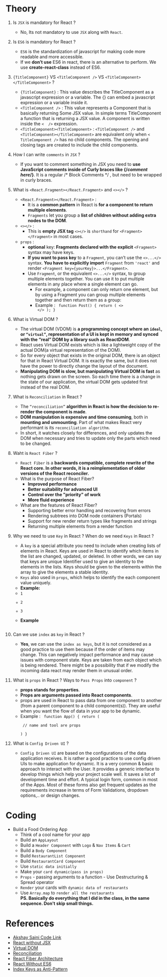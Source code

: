 # Theory

1. Is `JSX` is mandatory for React ?
    * No, Its not mandatory to use `JSX` along with `React`.

2. Is `ES6` is mandatory for React ?
   * `ES6` is the standardization of javascript for making code more readable and more accessible.
   * If we **don’t use** ES6 in react, there is an alternative to perform. We use **create-react-class** instead of ES6. 

3. `{TitleComponent}` VS `<TitleComponent />` VS `<TitleComponent></TitleComponent>` ?
    - `{TitleComponent}` : This value describes the TitleComponent as a javascript expression or a variable. The {} can embed a javascript expression or a variable inside it.
    - `<TitleComponent />` : This value represents a Component that is basically returning Some JSX value. In simple terms TitleComponent a function that is returning a JSX value. A component is written inside the `<  />` expression.
    - `<TitleComponent><TitleComponent>` : `<TitleComponent />` and `<TitleComponent></TitleComponent>` are equivalent only when `< TitleComponent />` has no child components. The opening and closing tags are created to include the child components.

4. How I can write `comments` in `JSX` ?
    - If you want to comment something in JSX you need to **use JavaScript comments inside of Curly braces like {/*comment here*/}**. It is a regular /* Block Comments */ , but need to be wrapped in curly braces. 

5. What is `<React.Fragment></React.Fragment>` and `<></>` ?
    - `<React.Fragment></React.Fragment>` : 
        * It is a **common pattern** in React is **for a component to return multiple elements**. 
        * `Fragments` let you group a **list of children without adding extra nodes to the DOM**.
    - `<></>` : 
        * This is **empty JSX tag** `<></>` is `shorthand` for `<Fragment></Fragment>` in most cases.
    - `props` :
        * **optional** key: **Fragments declared with the explicit** `<Fragment>` syntax may have keys.
        * **If you want to pass key** to a `Fragment`, you can’t use the `<>...</>` syntax. **You have to explicitly import** `Fragment` from `'react'` and render `<Fragment key={yourKey}>...</Fragment>`.
        * Use `Fragment`, or the equivalent `<>...</>` syntax, to group multiple elements together. You can use it to put multiple elements in any place where a single element can go.
            - For example, a component can only return one element, but by using a Fragment you can group multiple elements together and then return them as a group:
            - Example : 
                <code>
                    function Post() {
                        return (
                             <>
                               <PostTitle />
                               <PostBody />
                             </>
                         );
                    }
                </code>

6. What is Virtual DOM ?
    - The virtual DOM (VDOM) is **a programming concept where an `ideal`, or `“virtual”`, representation of a UI is kept in memory and synced with the “real” DOM by a library such as ReactDOM**.
    - React uses Virtual DOM exists which is like a lightweight copy of the actual DOM(a virtual representation of the DOM).
    - So for every object that exists in the original DOM, there is an object for that in React Virtual DOM. It is exactly the same, but it does not have the power to directly change the layout of the document. 
    - **Manipulating DOM is slow, but manipulating Virtual DOM is fast** as nothing gets drawn on the screen. So each time there is a change in the state of our application, the virtual DOM gets updated first instead of the real DOM. 

7. What is `Reconciliation` in React ?
    - The `“reconciliation”` **algorithm in React is how the decision to re-render the component is made**.
    - **DOM manipulation is expensive and time consuming**, both in **mounting and unmounting**. Part of what makes React very performant is its `reconciliation algorithm`.
    - In short, it watches closely for differences, and only updates the DOM when necessary and tries to update only the parts which need to be changed.

8. Waht is `React Fiber` ?
    - `React Fiber` is a **backwards compatible, complete rewrite of the React core. In other words, it is a reimplementation of older versions of the React reconciler.**
    - What is the purpose of React Fiber?
        * **Improved performance**
        * **Better suitability for advanced UI**
        * **Control over the "priority" of work**
        * **More fluid experience**
    - What are the features of React Fiber?
        * Supporting better error handling and recovering from errors
        * Rendering subtrees into DOM node containers (Portals)
        * Support for new render return types like fragments and strings
        * Returning multiple elements from a render function

9. Why we need to use `Key` in React ? When do we need `Keys` in React ?
    - A `key` is a special attribute you need to include when creating lists of elements in React. Keys are used in React to identify which items in the list are changed, updated, or deleted. In other words, we can say that keys are unique Identifier used to give an identity to the elements in the lists. Keys should be given to the elements within the array to give the elements a stable identity.
    - `Keys` also used in `props`, which helps to identify the each component value uniquely.
    - **Example:**
        <code>
            <li key={0}>1</li>
            <li key={1}>2</li>
            <li key={2}>3</li>
        </code>
    - **Example**
        <code>
            <Component key="unique_value" data={object} />
        </code>

10. Can we use `index` as `key` in React ?
    - **Yes**, we can use the `index as keys`, but it is not considered as a good practice to use them because if the order of items may change. This can negatively impact performance and may cause issues with component state. Keys are taken from each object which is being rendered. There might be a possibility that if we modify the incoming data react may render them in unusual order.


11. What is `props` in React ? Ways to `Pass Props` into `component` ?
    - **props stands for properties**.
    - **Props are arguments passed into React components**.
    - props are used in React to pass data from one component to another (from a parent component to a child component(s)). They are useful when you want the flow of data in your app to be dynamic.
    - Example :
        <code>
            function App() {
                return (
                     <div className="App">
                       <Tool name="test user" tool="Figma"/> // name and tool are props
                     </div>
                 )
            }
        </code>

12. What is `Config Driven UI` ?
    - `Config Driven UI` are based on the configurations of the data application receives. It is rather a good practice to use config driven UIs to make application for dynamic. It is a very common & basic approach to interact with the User. It provides a generic interface to develop things which help your project scale well. It saves a lot of development time and effort. A typical login form, common in most of the Apps. Most of these forms also get frequent updates as the requirements increase in terms of Form Validations, dropdown options,.. or design changes.
# Coding

* Build a Food Ordering App
    - Think of a cool name for your app
    - Build an `AppLayout`
    - Build a `Header Component` with `Logo` & `Nav Items` & `Cart`
    - Build a `Body Component`
    - Build `RestaurantList Component`
    - Build `RestaurantCard Component`
    - Use `static data initially`
    - Make your `card dynamic(pass in props)`
    - `Props` - passing arguments to a function - Use Destructuring & Spread operator
    - `Render` your cards with `dynamic data of restaurants`
    - Use `Array.map` to `render all the restaurants`    
**PS. Basically do everything that I did in the class, in the same sequence. Don't skip small things.**

# References 
* [Akshay Saini Code Link](https://bitbucket.org/namastedev/namaste-react-live/src/master/)
* [React without JSX](https://legacy.reactjs.org/docs/react-without-jsx.html)
* [Virtual DOM](https://legacy.reactjs.org/docs/faq-internals.html)
* [Reconciliation](https://legacy.reactjs.org/docs/reconciliation.html)
* [React Fiber Architecture](https://github.com/acdlite/react-fiber-architecture/)
* [React Without ES6](https://legacy.reactjs.org/docs/react-without-es6.html)
* [Index Keys as Anti-Pattern](https://robinpokorny.com/blog/index-as-a-key-is-an-anti-pattern/) 


